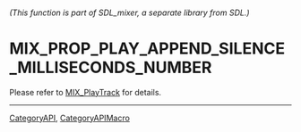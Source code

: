 ###### (This function is part of SDL_mixer, a separate library from SDL.)
# MIX_PROP_PLAY_APPEND_SILENCE_MILLISECONDS_NUMBER

Please refer to [MIX_PlayTrack](MIX_PlayTrack) for details.

----
[CategoryAPI](CategoryAPI), [CategoryAPIMacro](CategoryAPIMacro)

